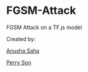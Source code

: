 # FGSM-Attack
FGSM Attack on a TF.js model

Created by:

[Anusha Saha](https://github.com/anushasaha16)

[Perry Son](https://github.com/pxs005)
